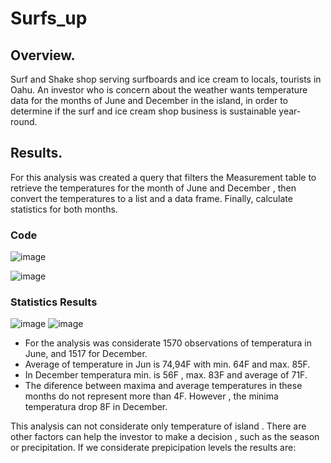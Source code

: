 # Surfs_up

## Overview.
Surf and Shake shop serving surfboards and ice cream to locals, tourists in Oahu. An investor who is concern about the weather wants temperature data for the months of June and December in the island, in order to determine if the surf and ice cream shop business is sustainable year-round.

## Results.
For this analysis was created a query that filters the Measurement table to retrieve the temperatures for the month of June and December , then convert the temperatures to a list and a data frame. Finally, calculate statistics for both months. 

### Code

![image](https://user-images.githubusercontent.com/120151872/219830351-29634816-e2ad-4735-8e7f-3be6ed9d326e.png)

![image](https://user-images.githubusercontent.com/120151872/219830411-ac83f54a-3c80-4e53-b669-fc83797b2796.png)



### Statistics Results 

![image](https://user-images.githubusercontent.com/120151872/219827954-07095947-ba2d-4101-a798-257b97847ca4.png) ![image](https://user-images.githubusercontent.com/120151872/219827904-6fdaef74-9c0c-4cf1-aea2-2ab45956b692.png)

- For the analysis was considerate 1570 observations of temperatura in June, and 1517 for December.
- Average of temperature in Jun is 74,94F with min. 64F and max. 85F.
- In December temperatura min. is 56F , max. 83F  and average of 71F.
- The diference between maxima and average temperatures in these months do not represent more than 4F. However , the minima temperatura drop 8F in December.


This analysis can not considerate only temperature of island . There are other factors can help the investor to make a decision , such as the season or  precipitation. 
If we considerate prepicipation levels the results are:

